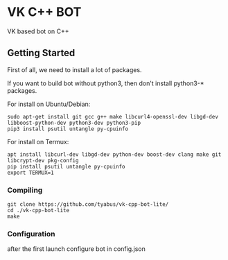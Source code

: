 # VK C++ BOT

VK based bot on C++

## Getting Started

First of all, we need to install a lot of packages.

If you want to build bot without python3, then don't install python3-* packages.

For install on Ubuntu/Debian:
```
sudo apt-get install git gcc g++ make libcurl4-openssl-dev libgd-dev libboost-python-dev python3-dev python3-pip
pip3 install psutil untangle py-cpuinfo
````
For install on Termux:
```
apt install libcurl-dev libgd-dev python-dev boost-dev clang make git libcrypt-dev pkg-config
pip install psutil untangle py-cpuinfo
export TERMUX=1
```

### Compiling

```
git clone https://github.com/tyabus/vk-cpp-bot-lite/
cd ./vk-cpp-bot-lite
make
```

### Configuration
after the first launch configure bot in config.json
